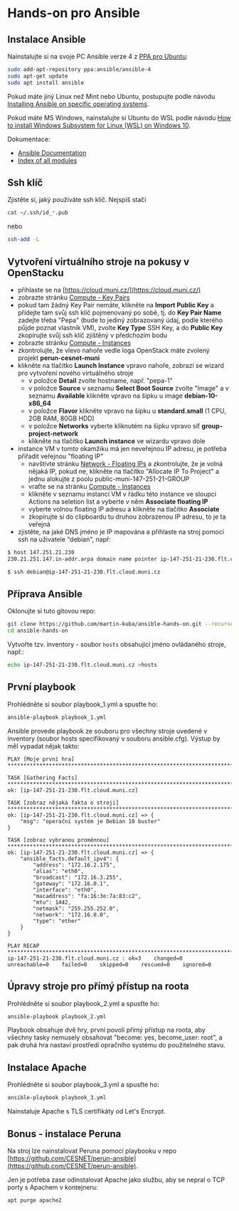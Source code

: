 # Hands-on pro Ansible

## Instalace Ansible
Nainstalujte si na svoje PC Ansible verze 4 z [PPA pro Ubuntu](https://launchpad.net/~ansible/+archive/ubuntu/ansible-4):

```bash
sudo add-apt-repository ppa:ansible/ansible-4
sudo apt-get update
sudo apt install ansible
```

Pokud máte jiný Linux než Mint nebo Ubuntu, postupujte podle návodu [Installing Ansible on specific operating systems](https://docs.ansible.com/ansible/latest/installation_guide/intro_installation.html#installing-ansible-on-specific-operating-systems).

Pokud máte MS Windows, nainstalujte si Ubuntu do WSL podle návodu [How to install Windows Subsystem for Linux (WSL) on Windows 10](https://www.windowscentral.com/install-windows-subsystem-linux-windows-10).

Dokumentace:
- [Ansible Documentation](https://docs.ansible.com/ansible/latest/)
- [Index of all modules](https://docs.ansible.com/ansible/latest/collections/index_module.html#ansible-builtin)

## Ssh klíč

Zjistěte si, jaký používáte ssh klíč. Nejspíš stačí
```bash
cat ~/.ssh/id_*.pub
```
nebo
```bash
ssh-add -L
```

## Vytvoření virtuálního stroje na pokusy v OpenStacku

- přihlaste se na [https://cloud.muni.cz/](https://cloud.muni.cz/)
- zobrazte stránku [Compute - Key Pairs](https://dashboard.cloud.muni.cz/project/key_pairs)
- pokud tam žádný Key Pair nemáte, klikněte na **Import Public Key** a přidejte tam svůj ssh klíč pojmenovaný po sobě, tj. do **Key Pair Name** zadejte třeba "Pepa" (bude to jediný zobrazovaný údaj, podle kterého půjde poznat vlastník VM), zvolte **Key Type** SSH Key, a do **Public Key** zkopírujte svůj ssh klíč zjištěný v předchozím bodu
- zobrazte stránku [Compute - Instances](https://dashboard.cloud.muni.cz/project/instances/)
- zkontrolujte, že vlevo nahoře vedle loga OpenStack máte zvolený projekt **perun-cesnet-muni**
- klikněte na tlačítko **Launch Instance** vpravo nahoře, zobrazí se wizard pro vytvoření nového virtuálného stroje
  - v položce **Detail** zvolte hostname, např. "pepa-1"
  - v položce **Source** v seznamu **Select Boot Source** zvolte "Image" a v seznamu **Available** klikněte vpravo na šipku u image **debian-10-x86_64**
  - v položce **Flavor** klikněte vpravo na šipku u **standard.small** (1 CPU, 2GB RAM, 80GB HDD)
  - v položce **Networks** vyberte kliknutém na šipku vpravo síť **group-project-network**
  - klikněte na tlačítko **Launch instance** ve wizardu vpravo dole
- instance VM v tomto okamžiku má jen neveřejnou IP adresu, je potřeba přiřadit veřejnou "floating IP" 
  - navštivte stránku [Network - Floating IPs](https://dashboard.cloud.muni.cz/project/floating_ips/) a zkontrolujte, že je volná nějaká IP, pokud ne, klikněte na tlačítko "Allocate IP To Project" a jednu alokujte z poolu public-muni-147-251-21-GROUP
  - vraťte se na stránku [Compute - Instances](https://dashboard.cloud.muni.cz/project/instances/)
  - klikněte v seznamu instancí VM v řádku této instance ve sloupci Actions na seletion list a vyberte v něm **Associate floating IP**
  - vyberte volnou floating IP adresu a klikněte na tlačítko **Associate**
  - zkopírujte si do clipboardu tu druhou zobrazenou IP adresu, to je ta veřejná
- zjistěte, na jaké DNS jméno je IP mapována a přihlaste na stroj pomocí ssh na uživatele "debian", např:
```bash
$ host 147.251.21.230
230.21.251.147.in-addr.arpa domain name pointer ip-147-251-21-230.flt.cloud.muni.cz.

$ ssh debian@ip-147-251-21-230.flt.cloud.muni.cz

```
## Příprava Ansible

Oklonujte si tuto gitovou repo: 
```bash
git clone https://github.com/martin-kuba/ansible-hands-on.git --recurse-submodules
cd ansible-hands-on
```

Vytvořte tzv. inventory - soubor `hosts` obsahující jméno ovládaného stroje, např.:
```bash
echo ip-147-251-21-230.flt.cloud.muni.cz >hosts
```

## První playbook

Prohlédněte si soubor playbook_1.yml a spusťte ho:
```bash
ansible-playbook playbook_1.yml
```

Ansible provede playbook ze souboru pro všechny stroje uvedené v inventory (soubor hosts specifikovaný v souboru ansible.cfg).
Výstup by měl vypadat nějak takto:

```
PLAY [Moje první hra] ***************************************************************************************************************************************************************************************************

TASK [Gathering Facts] **************************************************************************************************************************************************************************************************
ok: [ip-147-251-21-230.flt.cloud.muni.cz]

TASK [zobraz nějaká fakta o stroji] *************************************************************************************************************************************************************************************
ok: [ip-147-251-21-230.flt.cloud.muni.cz] => {
    "msg": "operační systém je Debian 10 buster"
}

TASK [zobraz vybranou proměnnou] ****************************************************************************************************************************************************************************************
ok: [ip-147-251-21-230.flt.cloud.muni.cz] => {
    "ansible_facts.default_ipv4": {
        "address": "172.16.2.175",
        "alias": "eth0",
        "broadcast": "172.16.3.255",
        "gateway": "172.16.0.1",
        "interface": "eth0",
        "macaddress": "fa:16:3e:7a:83:c2",
        "mtu": 1442,
        "netmask": "255.255.252.0",
        "network": "172.16.0.0",
        "type": "ether"
    }
}

PLAY RECAP **************************************************************************************************************************************************************************************************************
ip-147-251-21-230.flt.cloud.muni.cz : ok=3    changed=0    unreachable=0    failed=0    skipped=0    rescued=0    ignored=0   

```

## Úpravy stroje pro přímý přístup na roota

Prohlédněte si soubor playbook_2.yml a spusťte ho:  
```bash
ansible-playbook playbook_2.yml
```

Playbook obsahuje dvě hry, první povolí přímý přístup na roota, aby všechny tasky nemusely obsahovat "become: yes, become_user: root",
a pak druhá hra nastaví prostředí opračního systému do použitelného stavu.

## Instalace Apache

Prohlédněte si soubor playbook_3.yml a spusťte ho:
```bash
ansible-playbook playbook_3.yml
```

Nainstaluje Apache s TLS certifikáty od Let's Encrypt.

## Bonus - instalace Peruna

Na stroj lze nainstalovat Peruna pomocí playbooku v repo [https://github.com/CESNET/perun-ansible](https://github.com/CESNET/perun-ansible).

Jen je potřeba zase odinstalovat Apache jako službu, aby se nepral o TCP porty s Apachem v kontejneru:
```bash
apt purge apache2
```
